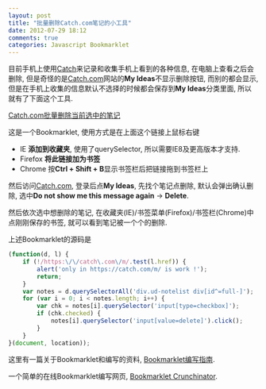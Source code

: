 ```yaml
---
layout: post
title: "批量删除Catch.com笔记的小工具"
date: 2012-07-29 18:12
comments: true
categories: Javascript Bookmarklet
---
```


目前手机上使用[Catch][]来记录和收集手机上看到的各种信息, 在电脑上查看之后会删除, 但是奇怪的是[Catch.com][Catch]网站的**My Ideas**不显示删除按钮, 而别的都会显示, 但是在手机上收集的信息默认不选择的时候都会保存到**My Ideas**分类里面, 所以就有了下面这个工具.


<a href="javascript:(function(d, l) {if (!/https:\/\/catch\.com\/m/.test(l.href)) {alert(&#39;only in https://catch.com/m/ is work !&#39;);return;}var notes = d.querySelectorAll(&#39;div.ud-notelist div[id&#94;=full-]&#39;);for (var i = 0; i < notes.length; i++) {var chk = notes[i].querySelector(&#39;input[type=checkbox]&#39;);if (chk.checked) {notes[i].querySelector(&#39;input[value=delete]&#39;).click();}}}(document, location));">Catch.com批量删除当前选中的笔记</a>

这是一个Bookmarklet, 使用方式是在上面这个链接上鼠标右键

-   IE **添加到收藏夹**, 使用了querySelector, 所以需要IE8及更高版本才支持.
-   Firefox **将此链接加为书签**
-   Chrome 按**Ctrl + Shift + B**显示书签栏后把链接拖到书签栏上

然后访问[Catch.com][Catch], 登录后点**My Ideas**, 先找个笔记点删除, 默认会弹出确认删除, 选中**Do not show me this message again** -> **Delete**.

然后依次选中想删除的笔记, 在收藏夹(IE)/书签菜单(Firefox)/书签栏(Chrome)中点刚刚保存的书签, 就可以看到笔记被一个个的删除.

<!-- more -->

上述Bookmarklet的源码是

``` js bookmarklet.js Catch.com批量删除当前选中的笔记
(function(d, l) {
    if (!/https:\/\/catch\.com\/m/.test(l.href)) {
        alert('only in https://catch.com/m/ is work !');
        return;
    }
    var notes = d.querySelectorAll('div.ud-notelist div[id^=full-]');
    for (var i = 0; i < notes.length; i++) {
        var chk = notes[i].querySelector('input[type=checkbox]');
        if (chk.checked) {
            notes[i].querySelector('input[value=delete]').click();
        }
    }
}(document, location));
```

这里有一篇关于Bookmarklet和编写的资料, [Bookmarklet编写指南](http://www.ruanyifeng.com/blog/2011/06/a_guide_for_writing_bookmarklet.html).

一个简单的在线Bookmarklet编写网页, [Bookmarklet Crunchinator](http://ted.mielczarek.org/code/mozilla/bookmarklet.html).

[Catch]: https://catch.com/
